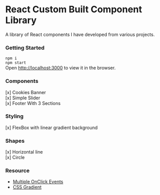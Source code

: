 # React Custom Built Component Library 

A library of React components I have developed from various projects. 

### Getting Started 

`npm i` <br>
`npm start` <br>
Open [http://localhost:3000](http://localhost:3000) to view it in the browser.

### Components 
[x] Cookies Banner <br>
[x] Simple Slider <br>
[x] Footer With 3 Sections <br>

### Styling 
[x] FlexBox with linear gradient background <br>

### Shapes 
[x] Horizontal line <br>
[x] Circle <br> 

### Resource 
- [Multiple OnClick Events](https://upmostly.com/tutorials/multiple-onclick-events-in-react-with-examples) <br>
- [CSS Gradient](https://cssgradient.io/) <br>

